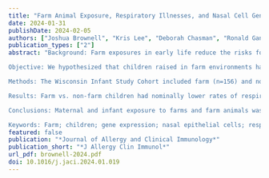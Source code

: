 ```yaml
---
title: "Farm Animal Exposure, Respiratory Illnesses, and Nasal Cell Gene Expression"
date: 2024-01-31
publishDate: 2024-02-05
authors: ["Joshua Brownell", "Kris Lee", "Deborah Chasman", "Ronald Gangnon", "Casper Bendixsen", "Kate Barnes", "Kris Grindle", "Tressa Pappas", "Yury Bochkov", "Amy Dresen", "Christine Hou", "David Haslam", "Chris Seroogy", "Irene Ong", "Jim Gern"]
publication_types: ["2"]
abstract: "Background: Farm exposures in early life reduce the risks for childhood allergic diseases and asthma. There is less information about how farm exposures relate to respiratory illnesses and mucosal immune development.

Objective: We hypothesized that children raised in farm environments have a lower incidence of respiratory illnesses over the first two years of life than non-farm children. We also analyzed whether farm exposures or respiratory illnesses were related to patterns of nasal cell gene expression.

Methods: The Wisconsin Infant Study Cohort included farm (n=156) and non-farm (n=155) families with children followed to age 2 years. Parents reported prenatal farm and other environmental exposures. Illness frequency and severity were assessed using illness diaries and periodic surveys. Nasopharyngeal cell gene expression in a subset of 64 children at age two years was compared to farm exposure and respiratory illness history.

Results: Farm vs. non-farm children had nominally lower rates of respiratory illnesses (rate ratio 0.82 [0.69,0.97]) with a stepwise reduction in illness rates in children exposed to 0, 1, or ≥2 animal species, but these trends were non-significant in a multivariable model. Farm exposures and preceding respiratory illnesses were positively related to nasal cell gene signatures for mononuclear cells and innate and antimicrobial responses.

Conclusions: Maternal and infant exposure to farms and farm animals was associated with nonsignificant trends for reduced respiratory illnesses. Nasal cell gene expression in a subset of children suggests that farm exposures and respiratory illnesses in early life are associated with distinct patterns of mucosal immune expression.

Keywords: Farm; children; gene expression; nasal epithelial cells; respiratory illness; virus."
featured: false
publication: "*Journal of Allergy and Clinical Immunology*"
publication_short: "*J Allergy Clin Immunol*"
url_pdf: brownell-2024.pdf
doi: 10.1016/j.jaci.2024.01.019
---
```


